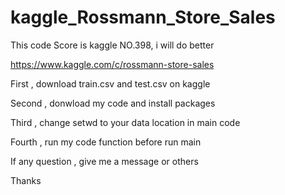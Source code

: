 # kaggle_Rossmann_Store_Sales

This code Score is kaggle NO.398, i will do better

https://www.kaggle.com/c/rossmann-store-sales

First , download train.csv and test.csv on kaggle

Second , donwload my code and install packages

Third , change setwd to your data location in main code

Fourth , run my code function before run main

If any question , give me a message or others

Thanks
